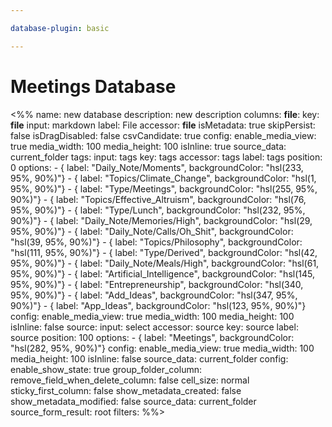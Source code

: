 ```yaml
---

database-plugin: basic

---
```

# Meetings Database

<%%
name: new database
description: new description
columns:
  __file__:
    key: __file__
    input: markdown
    label: File
    accessor: __file__
    isMetadata: true
    skipPersist: false
    isDragDisabled: false
    csvCandidate: true
    config:
      enable_media_view: true
      media_width: 100
      media_height: 100
      isInline: true
      source_data: current_folder
  tags:
    input: tags
    key: tags
    accessor: tags
    label: tags
    position: 0
    options:
      - { label: "Daily_Note/Moments", backgroundColor: "hsl(233, 95%, 90%)"}
      - { label: "Topics/Climate_Change", backgroundColor: "hsl(1, 95%, 90%)"}
      - { label: "Type/Meetings", backgroundColor: "hsl(255, 95%, 90%)"}
      - { label: "Topics/Effective_Altruism", backgroundColor: "hsl(76, 95%, 90%)"}
      - { label: "Type/Lunch", backgroundColor: "hsl(232, 95%, 90%)"}
      - { label: "Daily_Note/Memories/High", backgroundColor: "hsl(29, 95%, 90%)"}
      - { label: "Daily_Note/Calls/Oh_Shit", backgroundColor: "hsl(39, 95%, 90%)"}
      - { label: "Topics/Philosophy", backgroundColor: "hsl(111, 95%, 90%)"}
      - { label: "Type/Derived", backgroundColor: "hsl(42, 95%, 90%)"}
      - { label: "Daily_Note/Meals/High", backgroundColor: "hsl(61, 95%, 90%)"}
      - { label: "Artificial_Intelligence", backgroundColor: "hsl(145, 95%, 90%)"}
      - { label: "Entrepreneurship", backgroundColor: "hsl(340, 95%, 90%)"}
      - { label: "Add_Ideas", backgroundColor: "hsl(347, 95%, 90%)"}
      - { label: "App_Ideas", backgroundColor: "hsl(123, 95%, 90%)"}
    config:
      enable_media_view: true
      media_width: 100
      media_height: 100
      isInline: false
  source:
    input: select
    accessor: source
    key: source
    label: source
    position: 100
    options:
      - { label: "Meetings", backgroundColor: "hsl(282, 95%, 90%)"}
    config:
      enable_media_view: true
      media_width: 100
      media_height: 100
      isInline: false
      source_data: current_folder
config:
  enable_show_state: true
  group_folder_column: 
  remove_field_when_delete_column: false
  cell_size: normal
  sticky_first_column: false
  show_metadata_created: false
  show_metadata_modified: false
  source_data: current_folder
  source_form_result: root
filters:
%%>